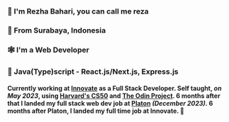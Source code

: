 ### 👋 I'm Rezha Bahari, you can call me reza
### 📍 From Surabaya, Indonesia
### 🕸️ I'm a Web Developer
### 🔧 Java(Type)script - React.js/Next.js, Express.js

#### Currently working at [Innovate](https://www.innovate.partners/) as a Full Stack Developer. Self taught, *on May 2023*, using [Harvard's CS50](https://pll.harvard.edu/course/cs50-introduction-computer-science) and [The Odin Project](https://www.theodinproject.com). 6 months after that I landed my full stack web dev job at [Platon](https://platon.co.id/) *(December 2023)*. 6 months after Platon, I landed my full time job at Innovate. 🚀

<!--
**rezha4/rezha4** is a ✨ _special_ ✨ repository because its `README.md` (this file) appears on your GitHub profile.

Here are some ideas to get you started:

- 🔭 I’m currently working on ...
- 🌱 I’m currently learning ...
- 👯 I’m looking to collaborate on ...
- 🤔 I’m looking for help with ...
- 💬 Ask me about ...
- 📫 How to reach me: ...
- 😄 Pronouns: ...
- ⚡ Fun fact: ...
-->
